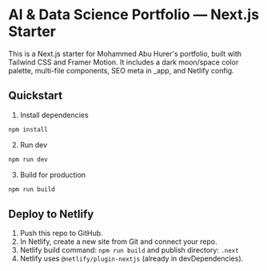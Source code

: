 # AI & Data Science Portfolio — Next.js Starter

This is a Next.js starter for Mohammed Abu Hurer's portfolio, built with Tailwind CSS and Framer Motion.
It includes a dark moon/space color palette, multi-file components, SEO meta in _app, and Netlify config.

## Quickstart

1. Install dependencies
```bash
npm install
```

2. Run dev
```bash
npm run dev
```

3. Build for production
```bash
npm run build
```

## Deploy to Netlify

1. Push this repo to GitHub.
2. In Netlify, create a new site from Git and connect your repo.
3. Netlify build command: `npm run build` and publish directory: `.next`
4. Netlify uses `@netlify/plugin-nextjs` (already in devDependencies).


